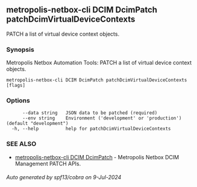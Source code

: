 ## metropolis-netbox-cli DCIM DcimPatch patchDcimVirtualDeviceContexts

PATCH a list of virtual device context objects.

### Synopsis


Metropolis Netbox Automation Tools:
  PATCH a list of virtual device context objects.

```
metropolis-netbox-cli DCIM DcimPatch patchDcimVirtualDeviceContexts [flags]
```

### Options

```
      --data string   JSON data to be patched (required)
      --env string    Environment ('development' or 'production') (default "development")
  -h, --help          help for patchDcimVirtualDeviceContexts
```

### SEE ALSO

* [metropolis-netbox-cli DCIM DcimPatch]()	 - Metropolis Netbox DCIM Management PATCH APIs.

###### Auto generated by spf13/cobra on 9-Jul-2024
